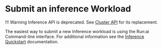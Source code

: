 # Submit an inference Workload 

!!! Warning
    Inference API is deprecated. See [Cluster API](../../cluster-api/workload-overview-dev.md) for its replacement.

The easiest way to submit a new Inference workload is using the Run:ai Command-line interface. For additional information see the [Inference Quickstart](../../../researcher/walkthroughs/quickstart-inference.md) documentation.
